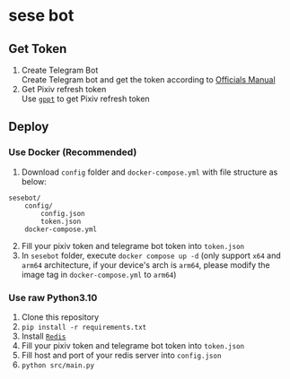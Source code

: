 # sese bot

## Get Token
1. Create Telegram Bot  
Create Telegram bot and get the token according to [Officials Manual](https://core.telegram.org/bots#3-how-do-i-create-a-bot)
2. Get Pixiv refresh token  
Use [`gppt`](https://github.com/eggplants/get-pixivpy-token) to get Pixiv refresh token


## Deploy  
### Use Docker (Recommended)  
1. Download `config` folder and `docker-compose.yml` with file structure as below:
```
sesebot/
    config/
        config.json
        token.json
    docker-compose.yml
```
2. Fill your pixiv token and telegrame bot token into `token.json`
3. In `sesebot` folder, execute `docker compose up -d`
(only support `x64` and `arm64` architecture, if your device's arch is `arm64`, please modify the image tag in `docker-compose.yml` to `arm64`)

### Use raw Python3.10
1. Clone this repository
2. `pip install -r requirements.txt`  
3. Install [`Redis`](https://github.com/redis/redis)
2. Fill your pixiv token and telegrame bot token into `token.json`
3. Fill host and port of your redis server into `config.json`
4. `python src/main.py`